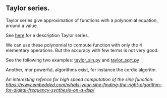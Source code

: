 ## Taylor series.

Taylor series give approximation of functions with a polynomial equation, around a value.

See [here](https://en.wikipedia.org/wiki/Taylor_series) for a description Taylor series.

We can use these polynomial to compute function with only the 4 elementary operations. But the accuracy with few terms is not very good.

See the following two examples: [taylor_sin.py](taylor_sin.py) and [taylor_sqrt.py](taylor_sqrt.py) 

Another, mor powerful, algorithms exist, for instance the cordic algoritm.

*An interesting refence for high speed computation of the sine function:
https://www.embedded.com/whats-your-sine-finding-the-right-algorithm-for-digital-frequency-synthesis-on-a-dsp/*
